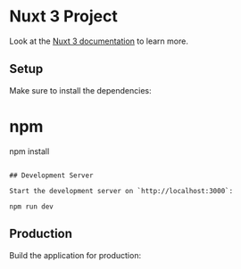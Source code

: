 # Nuxt 3 Project

Look at the [Nuxt 3 documentation](https://nuxt.com/docs/getting-started/introduction) to learn more.

## Setup

Make sure to install the dependencies:

# npm
npm install


```

## Development Server

Start the development server on `http://localhost:3000`:

npm run dev
```

## Production

Build the application for production:


